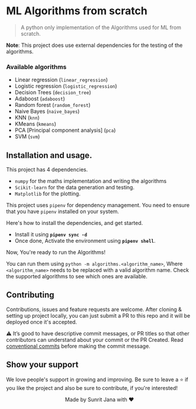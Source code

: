 # ML Algorithms from scratch

> A python only implementation of the Algorithms used for ML from scratch.

**Note**: This project does use external dependencies for the testing of the algorithms.

### Available algorithms

- Linear regression (`linear_regression`)
- Logistic regression (`logistic_regression`)
- Decision Trees (`decision_tree`)
- Adaboost (`adaboost`)
- Random forest (`random_forest`)
- Naive Bayes (`naive_bayes`)
- KNN (`knn`)
- KMeans (`kmeans`)
- PCA [Principal component analysis] (`pca`)
- SVM (`svm`)

## Installation and usage.

This project has 4 dependencies.

- `numpy` for the maths implementation and writing the algorithms
- `Scikit-learn` for the data generation and testing.
- `Matplotlib` for the plotting.

This project uses `pipenv` for dependency management. You need to ensure that you have `pipenv`
installed on your system.

Here's how to install the dependencies, and get started.

- Install it using **`pipenv sync -d`**
- Once done, Activate the environment using **`pipenv shell`**.

Now, You're ready to run the Algorithms!

You can run them using `python -m algorithms.<algorithm_name>`, Where `<algorithm_name>` needs to be replaced
with a valid algorithm name. Check the supported algorithms to see which ones are available.

## Contributing

Contributions, issues and feature requests are welcome. After cloning & setting up project locally, you
can just submit a PR to this repo and it will be deployed once it's accepted.

⚠️ It’s good to have descriptive commit messages, or PR titles so that other contributors can understand about your
commit or the PR Created. Read [conventional commits](https://www.conventionalcommits.org/en/v1.0.0-beta.3/)
before making the commit message.

## Show your support

We love people's support in growing and improving. Be sure to leave a ⭐️ if you like the project and
also be sure to contribute, if you're interested!

<div align="center">
Made by Sunrit Jana with ❤️
</div>
